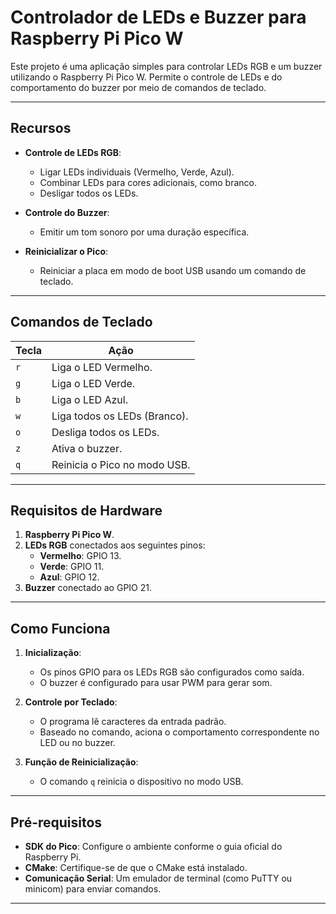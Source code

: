 # Controlador de LEDs e Buzzer para Raspberry Pi Pico W

Este projeto é uma aplicação simples para controlar LEDs RGB e um buzzer utilizando o Raspberry Pi Pico W. Permite o controle de LEDs e do comportamento do buzzer por meio de comandos de teclado.

---

## Recursos

- **Controle de LEDs RGB**:
  - Ligar LEDs individuais (Vermelho, Verde, Azul).
  - Combinar LEDs para cores adicionais, como branco.
  - Desligar todos os LEDs.

- **Controle do Buzzer**:
  - Emitir um tom sonoro por uma duração específica.

- **Reinicializar o Pico**:
  - Reiniciar a placa em modo de boot USB usando um comando de teclado.

---

## Comandos de Teclado

| Tecla | Ação                          |
|-------|-------------------------------|
| `r`   | Liga o LED Vermelho.          |
| `g`   | Liga o LED Verde.             |
| `b`   | Liga o LED Azul.              |
| `w`   | Liga todos os LEDs (Branco).  |
| `o`   | Desliga todos os LEDs.        |
| `z`   | Ativa o buzzer.               |
| `q`   | Reinicia o Pico no modo USB.  |

---

## Requisitos de Hardware

1. **Raspberry Pi Pico W**.
2. **LEDs RGB** conectados aos seguintes pinos:
   - **Vermelho**: GPIO 13.
   - **Verde**: GPIO 11.
   - **Azul**: GPIO 12.
3. **Buzzer** conectado ao GPIO 21.

---

## Como Funciona

1. **Inicialização**:
   - Os pinos GPIO para os LEDs RGB são configurados como saída.
   - O buzzer é configurado para usar PWM para gerar som.

2. **Controle por Teclado**:
   - O programa lê caracteres da entrada padrão.
   - Baseado no comando, aciona o comportamento correspondente no LED ou no buzzer.

3. **Função de Reinicialização**:
   - O comando `q` reinicia o dispositivo no modo USB.

---

## Pré-requisitos

- **SDK do Pico**: Configure o ambiente conforme o guia oficial do Raspberry Pi.
- **CMake**: Certifique-se de que o CMake está instalado.
- **Comunicação Serial**: Um emulador de terminal (como PuTTY ou minicom) para enviar comandos.

---


